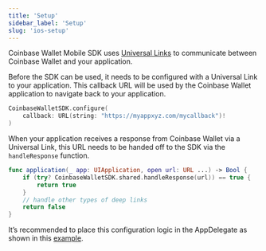 ```yaml
---
title: 'Setup'
sidebar_label: 'Setup'
slug: 'ios-setup'
---
```


Coinbase Wallet Mobile SDK uses [Universal Links](https://developer.apple.com/ios/universal-links/) to communicate between Coinbase Wallet and your application.

Before the SDK can be used, it needs to be configured with a Universal Link to your application. This callback URL will be used by the Coinbase Wallet application to navigate back to your application.

```swift
CoinbaseWalletSDK.configure(
    callback: URL(string: "https://myappxyz.com/mycallback")!
)
```

When your application receives a response from Coinbase Wallet via a Universal Link, this URL needs to be handed off to the SDK via the `handleResponse` function.

```swift
func application(_ app: UIApplication, open url: URL ...) -> Bool {
    if (try? CoinbaseWalletSDK.shared.handleResponse(url)) == true {
        return true
    }
    // handle other types of deep links
    return false
}
```

It’s recommended to place this configuration logic in the AppDelegate as shown in this [example](https://github.com/MobileWalletProtocol/wallet-mobile-sdk/blob/main/ios/example/SampleClient/AppDelegate.swift).
